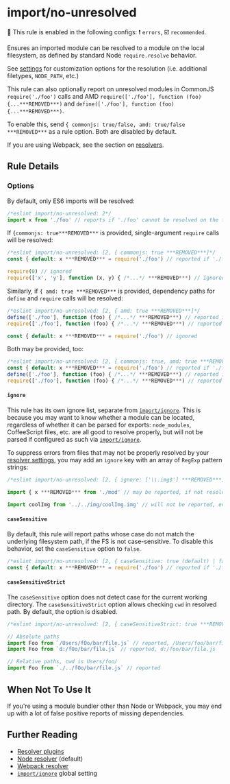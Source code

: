 # import/no-unresolved

💼 This rule is enabled in the following configs: ❗ `errors`, ☑️ `recommended`.

<!-- end auto-generated rule header -->

Ensures an imported module can be resolved to a module on the local filesystem,
as defined by standard Node `require.resolve` behavior.

See [settings](../../README.md#settings) for customization options for the resolution (i.e.
additional filetypes, `NODE_PATH`, etc.)

This rule can also optionally report on unresolved modules in CommonJS `require('./foo')` calls and AMD `require(['./foo'], function (foo) {...***REMOVED***)` and `define(['./foo'], function (foo) {...***REMOVED***)`.

To enable this, send `{ commonjs: true/false, amd: true/false ***REMOVED***` as a rule option.
Both are disabled by default.

If you are using Webpack, see the section on [resolvers](../../README.md#resolvers).

## Rule Details

### Options

By default, only ES6 imports will be resolved:

```js
/*eslint import/no-unresolved: 2*/
import x from './foo' // reports if './foo' cannot be resolved on the filesystem
```

If `{commonjs: true***REMOVED***` is provided, single-argument `require` calls will be resolved:

```js
/*eslint import/no-unresolved: [2, { commonjs: true ***REMOVED***]*/
const { default: x ***REMOVED*** = require('./foo') // reported if './foo' is not found

require(0) // ignored
require(['x', 'y'], function (x, y) { /*...*/ ***REMOVED***) // ignored
```

Similarly, if `{ amd: true ***REMOVED***` is provided, dependency paths for `define` and `require`
calls will be resolved:

```js
/*eslint import/no-unresolved: [2, { amd: true ***REMOVED***]*/
define(['./foo'], function (foo) { /*...*/ ***REMOVED***) // reported if './foo' is not found
require(['./foo'], function (foo) { /*...*/ ***REMOVED***) // reported if './foo' is not found

const { default: x ***REMOVED*** = require('./foo') // ignored
```

Both may be provided, too:

```js
/*eslint import/no-unresolved: [2, { commonjs: true, amd: true ***REMOVED***]*/
const { default: x ***REMOVED*** = require('./foo') // reported if './foo' is not found
define(['./foo'], function (foo) { /*...*/ ***REMOVED***) // reported if './foo' is not found
require(['./foo'], function (foo) { /*...*/ ***REMOVED***) // reported if './foo' is not found
```

#### `ignore`

This rule has its own ignore list, separate from [`import/ignore`]. This is because you may want to know whether a module can be located, regardless of whether it can be parsed for exports: `node_modules`, CoffeeScript files, etc. are all good to resolve properly, but will not be parsed if configured as such via [`import/ignore`].

To suppress errors from files that may not be properly resolved by your [resolver settings](../../README.md#resolver-plugins), you may add an `ignore` key with an array of `RegExp` pattern strings:

```js
/*eslint import/no-unresolved: [2, { ignore: ['\\.img$'] ***REMOVED***]*/

import { x ***REMOVED*** from './mod' // may be reported, if not resolved to a module

import coolImg from '../../img/coolImg.img' // will not be reported, even if not found
```

#### `caseSensitive`

By default, this rule will report paths whose case do not match the underlying filesystem path, if the FS is not case-sensitive. To disable this behavior, set the `caseSensitive` option to `false`.

```js
/*eslint import/no-unresolved: [2, { caseSensitive: true (default) | false ***REMOVED***]*/
const { default: x ***REMOVED*** = require('./foo') // reported if './foo' is actually './Foo' and caseSensitive: true
```

#### `caseSensitiveStrict`

The `caseSensitive` option does not detect case for the current working directory. The `caseSensitiveStrict` option allows checking `cwd` in resolved path. By default, the option is disabled.

```js
/*eslint import/no-unresolved: [2, { caseSensitiveStrict: true ***REMOVED***]*/

// Absolute paths
import Foo from `/Users/fOo/bar/file.js` // reported, /Users/foo/bar/file.js
import Foo from `d:/fOo/bar/file.js` // reported, d:/foo/bar/file.js

// Relative paths, cwd is Users/foo/
import Foo from `./../fOo/bar/file.js` // reported
```

## When Not To Use It

If you're using a module bundler other than Node or Webpack, you may end up with a lot of false positive reports of missing dependencies.

## Further Reading

 - [Resolver plugins](../../README.md#resolvers)
 - [Node resolver](https://npmjs.com/package/eslint-import-resolver-node) (default)
 - [Webpack resolver](https://npmjs.com/package/eslint-import-resolver-webpack)
 - [`import/ignore`] global setting

[`import/ignore`]: ../../README.md#importignore
